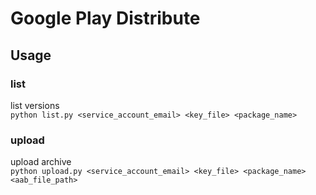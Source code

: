 # Google Play Distribute

## Usage

### list
list versions \
`python list.py <service_account_email> <key_file> <package_name>`

### upload
upload archive \
`python upload.py <service_account_email> <key_file> <package_name> <aab_file_path>`